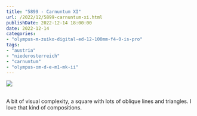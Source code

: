 ```yaml
---
title: "5899 - Carnuntum XI"
url: /2022/12/5899-carnuntum-xi.html
publishDate: 2022-12-14 18:00:00
date: 2022-12-14
categories:
- "olympus-m-zuiko-digital-ed-12-100mm-f4-0-is-pro"
tags:
- "austria"
- "niederosterreich"
- "carnuntum"
- "olympus-om-d-e-m1-mk-ii"
---
```

<div class="container">
<div class="center"><a target="_blank" href="https://d25zfm9zpd7gm5.cloudfront.net/1200x1200/2019/20190922_094541_lr.jpg"><img class="webfeedsFeaturedVisual" src="https://d25zfm9zpd7gm5.cloudfront.net/0600x0600/2019/20190922_094541_lr.jpg" /></a></div>
</div>
<br />

A bit of visual complexity, a square with lots of oblique
lines and triangles. I love that kind of compositions.
